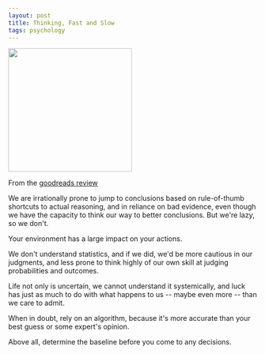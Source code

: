 ```yaml
---
layout: post
title: Thinking, Fast and Slow 
tags: psychology
---
```


<img height="250"  src="https://i.gr-assets.com/images/S/compressed.photo.goodreads.com/books/1317793965l/11468377.jpg" /> 

From the <a href="https://www.goodreads.com/review/show/264543341?book_show_action=true&from_review_page=1">
	goodreads review </a> 

 We are irrationally prone to jump to conclusions based on rule-of-thumb shortcuts to actual reasoning, and in reliance on bad evidence, even though we have the capacity to think our way to better conclusions. But we're lazy, so we don't. 

Your environment has a large impact on your actions.

We don't understand statistics, and if we did, we'd be more cautious in our judgments, and less prone to think highly of our own skill at judging probabilities and outcomes. 

Life not only is uncertain, we cannot understand it systemically, and luck has just as much to do with what happens to us -- maybe even more -- than we care to admit. 

When in doubt, rely on an algorithm, because it's more accurate than your best guess or some expert's opinion. 

Above all, determine the baseline before you come to any decisions.
